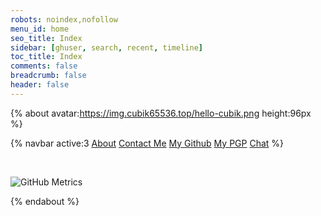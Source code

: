 ```yaml
---
robots: noindex,nofollow
menu_id: home
seo_title: Index
sidebar: [ghuser, search, recent, timeline]
toc_title: Index
comments: false
breadcrumb: false
header: false
---
```


{% about avatar:https://img.cubik65536.top/hello-cubik.png height:96px %}

{% navbar active:3 [About](/en/) [Contact&nbsp;Me](/en/contact-me/) [My&nbsp;Github](/en/my-github/) [My&nbsp;PGP](/en/my-pgp/) [Chat](/en/chat) %}

<br />

![GitHub Metrics](https://img.cubik65536.top/github-cubik65536-metrics.svg)

{% endabout %}
